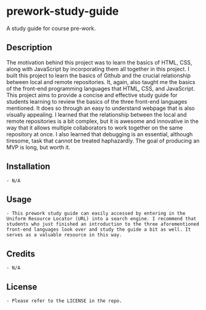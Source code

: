 # prework-study-guide
A study guide for course pre-work.

## Description

The motivation behind this project was to learn the basics of HTML, CSS, along with JavaScript by incorporating them all together in this project. I built this project to learn the basics of Github and the crucial relationship between local and remote repositories. It, again, also taught me the basics of the front-end programming languages that HTML, CSS, and JavaScript. This project aims to provide a concise and effective study guide for students learning to review the basics of the three front-end languages mentioned. It does so through an easy to understand webpage that is also visually appealing. I learned that the relationship between the local and remote repositories is a bit complex, but it is awesome and innovative in the way that it allows multiple collaborators to work together on the same repository at once. I also learned that debugging is an essential, although tiresome, task that cannot be treated haphazardly. The goal of producing an MVP is long, but worth it.

## Installation

    - N/A


## Usage

    - This prework study guide can easily accessed by entering in the Uniform Resource Locator (URL) into a search engine. I recommend that students who just finished an introduction to the three aforementioned front-end languages look over and study the guide a bit as well. It serves as a valuable resource in this way.

## Credits

    - N/A

## License

    - Please refer to the LICENSE in the repo.